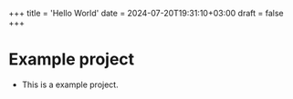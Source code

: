 +++
title = 'Hello World'
date = 2024-07-20T19:31:10+03:00
draft = false
+++

# Example project

- This is a example project.